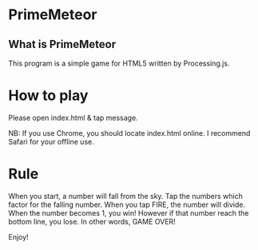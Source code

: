 # PrimeMeteor

## What is PrimeMeteor
This program is a simple game for HTML5 written by Processing.js.

# How to play
Please open index.html & tap message.

NB: If you use Chrome, you should locate index.html online. I recommend Safari for your offline use.

# Rule
When you start, a number will fall from the sky. Tap the numbers which factor for the falling number.
When you tap FIRE, the number will divide. When the number becomes 1, you win!
However if that number reach the bottom line, you lose. In other words, GAME OVER! 

Enjoy!
